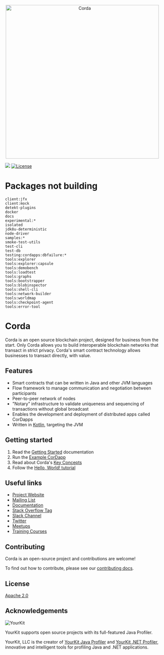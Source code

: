 <p align="center">
  <img src="https://www.corda.net/wp-content/themes/corda/assets/images/crda-logo-big.svg" alt="Corda" width="500">
</p>

<a href="https://ci-master.corda.r3cev.com/viewType.html?buildTypeId=Corda_Build_ActiveReleaseBranches_BuildOsRelease45&tab=buildTypeStatusDiv&guest=1"><img src="https://ci.corda.r3cev.com/app/rest/builds/buildType:Corda_Build_ActiveReleaseBranches_BuildOsRelease45/statusIcon"/></a> [![License](https://img.shields.io/badge/License-Apache%202.0-blue.svg)](https://opensource.org/licenses/Apache-2.0)

# Packages not building

```
client:jfx
client:mock
detekt-plugins
docker
docs
experimental:*
isolated
jdk8u-deterministic
node-driver
samples:*
smoke-test-utils
test-cli
test-db
testing:cordapps:dbfailure:*
tools:explorer
tools:explorer:capsule
tools:demobench
tools:loadtest
tools:graphs
tools:bootstrapper
tools:blobinspector
tools:shell-cli
tools:network-builder
tools:worldmap
tools:checkpoint-agent
tools:error-tool
```

# Corda

Corda is an open source blockchain project, designed for business from the start. Only Corda allows you to build interoperable blockchain networks that transact in strict privacy. Corda's smart contract technology allows businesses to transact directly, with value.

## Features

* Smart contracts that can be written in Java and other JVM languages
* Flow framework to manage communication and negotiation between participants
* Peer-to-peer network of nodes
* "Notary" infrastructure to validate uniqueness and sequencing of transactions without global broadcast
* Enables the development and deployment of distributed apps called CorDapps
* Written in [Kotlin](https://kotlinlang.org), targeting the JVM

## Getting started

1. Read the [Getting Started](https://docs.corda.net/getting-set-up.html) documentation
2. Run the [Example CorDapp](https://docs.corda.net/tutorial-cordapp.html)
3. Read about Corda's [Key Concepts](https://docs.corda.net/key-concepts.html)
4. Follow the [Hello, World! tutorial](https://docs.corda.net/hello-world-introduction.html)

## Useful links

* [Project Website](https://corda.net)
* [Mailing List](https://groups.io/g/corda-dev/)
* [Documentation](https://docs.corda.net)
* [Stack Overflow Tag](https://stackoverflow.com/questions/tagged/corda)
* [Slack Channel](https://slack.corda.net/)
* [Twitter](https://twitter.com/cordadlt)
* [Meetups](https://www.meetup.com/pro/corda/)
* [Training Courses](https://www.corda.net/corda-training/)

## Contributing

Corda is an open-source project and contributions are welcome!

To find out how to contribute, please see our [contributing docs](https://docs.corda.net/head/contributing-index.html).

## License

[Apache 2.0](./LICENSE)

## Acknowledgements

![YourKit](https://www.yourkit.com/images/yklogo.png)

YourKit supports open source projects with its full-featured Java Profiler.

YourKit, LLC is the creator of [YourKit Java Profiler](https://www.yourkit.com/java/profiler/) and [YourKit .NET Profiler](https://www.yourkit.com/.net/profiler/), innovative and intelligent tools for profiling Java and .NET applications.
